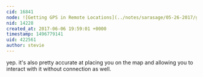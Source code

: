 ```yaml
---
cid: 16841
node: ![Getting GPS in Remote Locations](../notes/sarasage/05-26-2017/getting-gps-in-remote-locations)
nid: 14228
created_at: 2017-06-06 19:59:01 +0000
timestamp: 1496779141
uid: 422561
author: stevie
---
```


yep. it's also pretty accurate at placing you on the map and allowing you to interact with it without connection as well. 